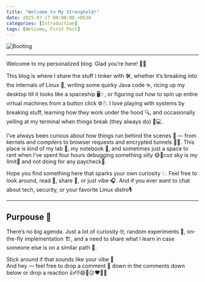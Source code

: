 ```yaml
---
title: "Welcome to My Stronghold!"
date: 2025-07-17 00:00:00 +0530
categories: [Introduction]
tags: [Welcome, First Post]
---
```


![Booting](https://media2.giphy.com/media/v1.Y2lkPTc5MGI3NjExdmtlaWttZHhtZDNhbXV4d3lhYTRjbWlwcWxreDVjbXYwaXRndjBicCZlcD12MV9pbnRlcm5hbF9naWZfYnlfaWQmY3Q9Zw/VbnUQpnihPSIgIXuZv/giphy.gif)

---

Welcome to my personalized blog. Glad you’re here! 👋🚀

This blog is where I share the stuff I tinker with 🛠️, whether it’s breaking into the internals of Linux 🐧, writing some quirky Java code ☕, ricing up my desktop till it looks like a spaceship 🖥️✨, or figuring out how to spin up entire virtual machines from a button click ⚙️🖱️. I love playing with systems by breaking stuff, learning how they work under the hood 🔍, and occasionally yelling at my terminal when things break (they always do) 😤💻.

I’ve always been curious about how things run behind the scenes 🧠 — from kernels and compilers to browser requests and encrypted tunnels 🔐🌐. This place is kind of my lab 🧪, my notebook 📓, and sometimes just a space to rant when I’ve spent four hours debugging something silly 😅🧵coz sky is my limit🌌 and not doing for any paycheck💸.

Hope you find something here that sparks your own curiosity 💡. Feel free to look around, read 📖, share 🔄, or just vibe 🎧. And if you ever want to chat about tech, security, or your favorite Linux distro🎙️

---

## Purpouse 🎯

There’s no big agenda. Just a lot of curiosity 🤓, random experiments 🧬, on-the-fly implementation 🏗️, and a need to share what I learn in case someone else is on a similar path 🌱.

Stick around if that sounds like your vibe 🙂  
And hey — feel free to drop a comment 💬 down in the comments down below or drop a reaction 👍👎😄🎉😕❤️🚀👀
